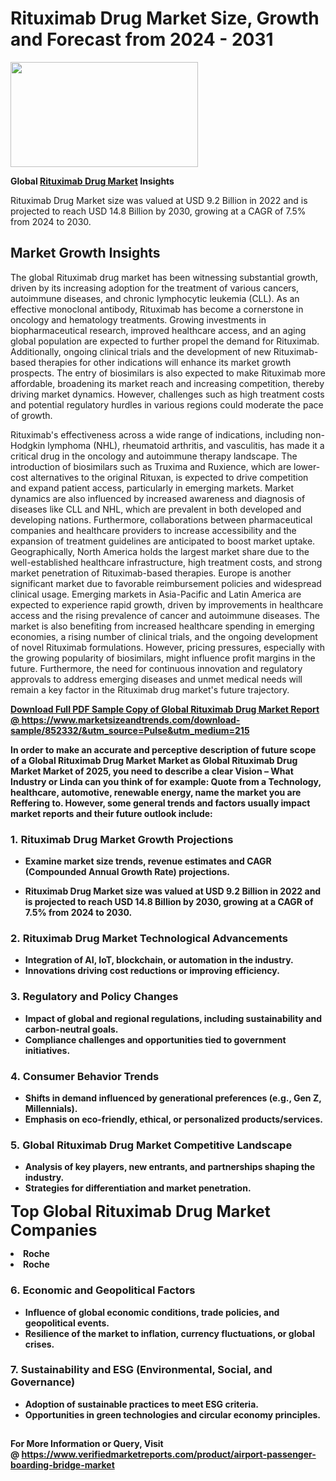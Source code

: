 <H1>Rituximab Drug Market Size, Growth and Forecast from 2024 - 2031</H1><img class="aligncenter size-medium wp-image-584254" src="https://thirdeyenews.in/wp-content/uploads/2024/09/Global-Market-Research-300x168.jpeg" alt="" width="300" height="168" /><p><strong>Global&nbsp;<a href="https://www.marketsizeandtrends.com/download-sample/852332/&amp;utm_source=Pulse&amp;utm_medium=215">Rituximab Drug Market</a> Insights</strong></p><p>Rituximab Drug Market size was valued at USD 9.2 Billion in 2022 and is projected to reach USD 14.8 Billion by 2030, growing at a CAGR of 7.5% from 2024 to 2030.</p><p><h2>Market Growth Insights</h2> <p>The global Rituximab drug market has been witnessing substantial growth, driven by its increasing adoption for the treatment of various cancers, autoimmune diseases, and chronic lymphocytic leukemia (CLL). As an effective monoclonal antibody, Rituximab has become a cornerstone in oncology and hematology treatments. Growing investments in biopharmaceutical research, improved healthcare access, and an aging global population are expected to further propel the demand for Rituximab. Additionally, ongoing clinical trials and the development of new Rituximab-based therapies for other indications will enhance its market growth prospects. The entry of biosimilars is also expected to make Rituximab more affordable, broadening its market reach and increasing competition, thereby driving market dynamics. However, challenges such as high treatment costs and potential regulatory hurdles in various regions could moderate the pace of growth.</p> <p><strong><a href="#"></a></strong></p> <p>Rituximab's effectiveness across a wide range of indications, including non-Hodgkin lymphoma (NHL), rheumatoid arthritis, and vasculitis, has made it a critical drug in the oncology and autoimmune therapy landscape. The introduction of biosimilars such as Truxima and Ruxience, which are lower-cost alternatives to the original Rituxan, is expected to drive competition and expand patient access, particularly in emerging markets. Market dynamics are also influenced by increased awareness and diagnosis of diseases like CLL and NHL, which are prevalent in both developed and developing nations. Furthermore, collaborations between pharmaceutical companies and healthcare providers to increase accessibility and the expansion of treatment guidelines are anticipated to boost market uptake. Geographically, North America holds the largest market share due to the well-established healthcare infrastructure, high treatment costs, and strong market penetration of Rituximab-based therapies. Europe is another significant market due to favorable reimbursement policies and widespread clinical usage. Emerging markets in Asia-Pacific and Latin America are expected to experience rapid growth, driven by improvements in healthcare access and the rising prevalence of cancer and autoimmune diseases. The market is also benefiting from increased healthcare spending in emerging economies, a rising number of clinical trials, and the ongoing development of novel Rituximab formulations. However, pricing pressures, especially with the growing popularity of biosimilars, might influence profit margins in the future. Furthermore, the need for continuous innovation and regulatory approvals to address emerging diseases and unmet medical needs will remain a key factor in the Rituximab drug market's future trajectory.</p> <p><strong><a href="#"></p><p><span class=""><strong>Download Full PDF Sample Copy of Global Rituximab Drug Market Report</strong> @ <a href="https://www.marketsizeandtrends.com/download-sample/852332/&amp;utm_source=Pulse&amp;utm_medium=215" target="_blank">https://www.marketsizeandtrends.com/download-sample/852332/&amp;utm_source=Pulse&amp;utm_medium=215</a></span></p><p>In order to make an accurate and perceptive description of future scope of a Global&nbsp;Rituximab Drug Market Market as Global&nbsp;Rituximab Drug Market Market of 2025, you need to describe a clear Vision &ndash; What Industry or Linda can you think of for example: Quote from a Technology, healthcare, automotive, renewable energy, name the market you are Reffering to. However, some general trends and factors usually impact market reports and their future outlook include:</p><h3>1.&nbsp;<strong>Rituximab Drug Market Growth Projections</strong></h3><ul><li>Examine market size trends, revenue estimates and CAGR (Compounded Annual Growth Rate) projections.</li><li><p>Rituximab Drug Market size was valued at USD 9.2 Billion in 2022 and is projected to reach USD 14.8 Billion by 2030, growing at a CAGR of 7.5% from 2024 to 2030.</p></li></ul><h3>2.&nbsp;<strong>Rituximab Drug Market Technological Advancements</strong></h3><ul><li>Integration of AI, IoT, blockchain, or automation in the industry.</li><li>Innovations driving cost reductions or improving efficiency.</li></ul><h3>3.&nbsp;<strong>Regulatory and Policy Changes</strong></h3><ul><li>Impact of global and regional regulations, including sustainability and carbon-neutral goals.</li><li>Compliance challenges and opportunities tied to government initiatives.</li></ul><h3>4.&nbsp;<strong>Consumer Behavior Trends</strong></h3><ul><li>Shifts in demand influenced by generational preferences (e.g., Gen Z, Millennials).</li><li>Emphasis on eco-friendly, ethical, or personalized products/services.</li></ul><h3>5.&nbsp;<strong>Global Rituximab Drug Market Competitive Landscape</strong></h3><ul><li>Analysis of key players, new entrants, and partnerships shaping the industry.</li><li>Strategies for differentiation and market penetration.</li></ul><p data-pm-slice="1 1 []"><span style="color: inherit; font-family: inherit; font-size: 25px;">Top Global Rituximab Drug Market Companies</span></p><div class="" data-test-id=""><p><li>Roche</li><li> Roche</li></p></div><h3>6.&nbsp;<strong>Economic and Geopolitical Factors</strong></h3><ul><li>Influence of global economic conditions, trade policies, and geopolitical events.</li><li>Resilience of the market to inflation, currency fluctuations, or global crises.</li></ul><h3>7.&nbsp;<strong>Sustainability and ESG (Environmental, Social, and Governance)</strong></h3><ul><li>Adoption of sustainable practices to meet ESG criteria.</li><li>Opportunities in green technologies and circular economy principles.</li></ul><h2><strong style="font-size: 14px;">For More Information or Query, Visit @&nbsp;</strong><a style="background-color: #ffffff; font-size: 14px;" href="https://www.marketsizeandtrends.com/report/rituximab-drug-market/" target="_blank">https://www.verifiedmarketreports.com/product/airport-passenger-boarding-bridge-market</a></h2>
